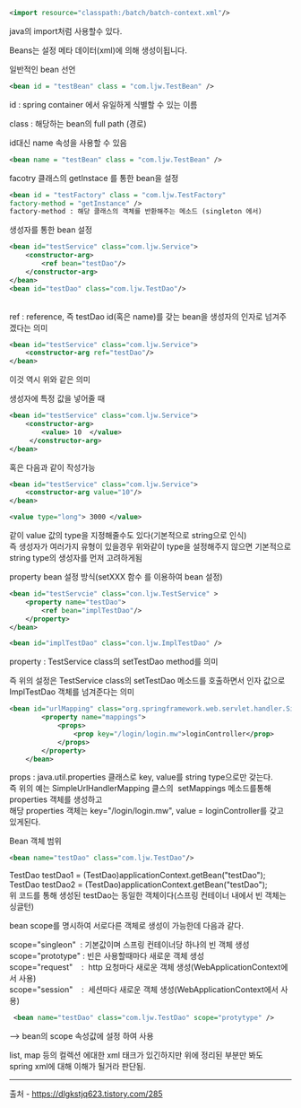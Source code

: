 

```xml
<import resource="classpath:/batch/batch-context.xml"/>
```

java의 import처럼 사용할수 있다.




Beans는 설정 메타 데이터(xml)에 의해 생성이됩니다.


일반적인 bean 선언

```xml
<bean id = "testBean" class = "com.ljw.TestBean" />
```

id : spring container 에서 유일하게 식별할 수 있는 이름

class : 해당하는 bean의 full path (경로)

id대신 name 속성을 사용할 수 있음


```xml
<bean name = "testBean" class = "com.ljw.TestBean" />
```
  
facotry 클래스의 getInstace 를 통한 bean을 설정

```xml
<bean id = "testFactory" class = "com.ljw.TestFactory"
factory-method = "getInstance" />
factory-method : 해당 클래스의 객체를 반환해주는 메소드 (singleton 에서)
```

생성자를 통한 bean 설정

  
```xml
<bean id="testService" class="com.ljw.Service">  
    <constructor-arg>  
        <ref bean="testDao"/>  
    </constructor-arg>  
</bean>  
<bean id="testDao" class="com.ljw.TestDao"/>  

```
      
ref : reference, 즉 testDao id(혹은 name)를 갖는 bean을 생성자의 인자로 넘겨주겠다는 의미      
  
```xml
<bean id="testService" class="com.ljw.Service">  
    <constructor-arg ref="testDao"/>  
</bean>
```

이것 역시 위와 같은 의미  
  
생성자에 특정 값을 넣어줄 때  
```xml
<bean id="testService" class="com.ljw.Service">  
    <constructor-arg>  
        <value> 10  </value>  
     </constructor-arg>  
</bean>  
```

혹은 다음과 같이 작성가능  
```xml
<bean id="testService" class="com.ljw.Service">  
    <constructor-arg value="10"/>  
</bean>  
```
  
```xml
<value type="long"> 3000 </value>
```
 같이 value 값의 type을 지정해줄수도 있다(기본적으로 string으로 인식)  
즉 생성자가 여러가지 유형이 있을경우 위와같이 type을 설정해주지 않으면 기본적으로 string type의 생성자를 먼저 고려하게됨  
  
  
property bean 설정 방식(setXXX 함수 를 이용하여 bean 설정)  
  
```xml
<bean id="testServcie" class="con.ljw.TestService" >  
    <property name="testDao">  
        <ref bean="implTestDao"/>  
    </property>  
</bean>  

<bean id="implTestDao" class="con.ljw.ImplTestDao" />  
```
  
  
property : TestService class의 setTestDao method를 의미  
  
즉 위의 설정은 TestService class의 setTestDao 메소드를 호출하면서 인자 값으로 ImplTestDao 객체를 넘겨준다는 의미  
  
  
```xml
<bean id="urlMapping" class="org.springframework.web.servlet.handler.SimpleUrlHandlerMapping">  
        <property name="mappings">  
            <props>  
                <prop key="/login/login.mw">loginController</prop>  
            </props>  
        </property>  
    </bean>  
```
  
props : java.util.properties 클래스로 key, value를 string type으로만 갖는다.  
즉 위의 예는 SimpleUrlHandlerMapping 클스의  setMappings 메소드를통해 properties 객체를 생성하고  
해당 properties 객체는 key="/login/login.mw", value = loginController를 갖고 있게된다.  
  
  
  
Bean 객체 범위  
```xml
<bean name="testDao" class="com.ljw.TestDao"/>  
```
  
TestDao testDao1 = (TestDao)applicationContext.getBean("testDao");  
TestDao testDao2 = (TestDao)applicationContext.getBean("testDao");  
위 코드를 통해 생성된 testDao는 동일한 객체이다(스프링 컨테이너 내에서 빈 객체는 싱글턴)  
  
bean scope를 명시하여 서로다른 객체로 생성이 가능한데 다음과 같다.  
  
scope="singleon"  : 기본값이며 스프링 컨테이너당 하나의 빈 객체 생성  
scope="prototype" : 빈은 사용할때마다 새로운 객체 생성  
scope="request"    :  http 요청마다 새로운 객체 생성(WebApplicationContext에서 사용)   
scope="session"    :  세션마다 새로운 객체 생성(WebApplicationContext에서 사용)  

 ```xml
  <bean name="testDao" class="com.ljw.TestDao" scope="protytype" />  
```
--> bean의 scope 속성값에 설정 하여 사용  
  
  
list, map 등의 컬렉션 에대한 xml 태크가 있긴하지만 위에 정리된 부분만 봐도  
spring xml에 대해 이해가 될거라 판단됨.




---
출처 -  https://dlgkstjq623.tistory.com/285